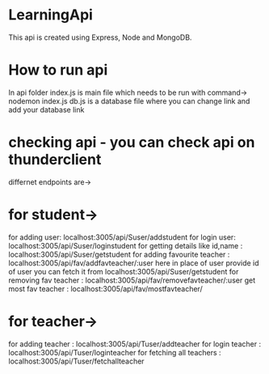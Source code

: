 # LearningApi
This api is created using Express, Node and MongoDB.

# How to run api
In api folder
index.js is main file which needs to be run with command->   nodemon index.js
db.js is a database file where you can change link and add your database link


# checking api - you can check api on thunderclient
differnet endpoints are->
# for student->
for adding user: localhost:3005/api/Suser/addstudent
for login user: localhost:3005/api/Suser/loginstudent
for getting details like id,name : localhost:3005/api/Suser/getstudent
for adding favourite teacher : localhost:3005/api/fav/addfavteacher/:user       here in place of user provide id of user you can fetch it from localhost:3005/api/Suser/getstudent
for removing fav teacher : localhost:3005/api/fav/removefavteacher/:user
get most fav teacher : localhost:3005/api/fav/mostfavteacher/

# for teacher->
for adding teacher : localhost:3005/api/Tuser/addteacher
for login teacher : localhost:3005/api/Tuser/loginteacher
for fetching all teachers : localhost:3005/api/Tuser/fetchallteacher
